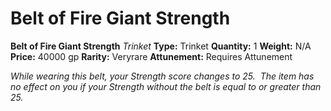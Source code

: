 # Belt of Fire Giant Strength

**Belt of Fire Giant Strength**
_Trinket_
**Type:** Trinket
**Quantity:** 1
**Weight:** N/A
**Price:** 40000 gp
**Rarity:** Veryrare
**Attunement:** Requires Attunement

*While wearing this belt, your Strength score changes to 25.  The item has no effect on you if your Strength without the belt is equal to or greater than 25.*